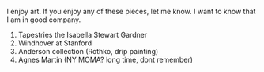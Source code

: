 I enjoy art. If you enjoy any of these pieces, let me know. I want to know that I am in good company.

1. Tapestries the Isabella Stewart Gardner
2. Windhover at Stanford
3. Anderson collection (Rothko, drip painting)
4. Agnes Martin (NY MOMA? long time, dont remember)